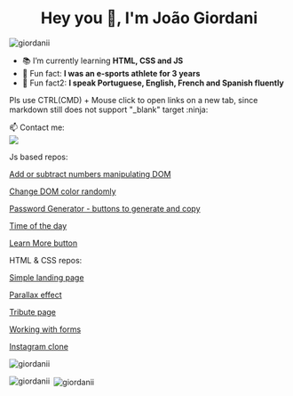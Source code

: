 <h1 align="center">Hey you 👋, I'm João Giordani</h1>
<p align="left"> <img src="https://komarev.com/ghpvc/?username=giordanii&label=Profile%20views&color=0e75b6&style=flat" alt="giordanii" /> </p>

- 📚 I’m currently learning **HTML, CSS and JS**
- 💬 Fun fact: **I was an e-sports athlete for 3 years**
- 💬 Fun fact2: **I speak Portuguese, English, French and Spanish fluently**

<p> Pls use CTRL(CMD) + Mouse click to open links on a new tab, since markdown still does not support "_blank" target :ninja:</p>

📫 Contact me:<br>
<a href="https://www.linkedin.com/in/joao-giordani/" target="_blank"><img src="https://img.shields.io/badge/-LinkedIn-%230077B5?style=for-the-badge&logo=linkedin&logoColor=white" target="_blank"></a>

<p>Js based repos:</p>
<a href="https://giordanii.github.io/counter/" target="_blank"><p>Add or subtract numbers manipulating DOM</p></a>
<a href="https://giordanii.github.io/Color-changer/" target="_blank"><p>Change DOM color randomly</p></a>
<a href="https://giordanii.github.io/password-generator/" target="_blank"><p>Password Generator - buttons to generate and copy</p></a>
<a href="https://giordanii.github.io/time-of-the-day/" target="_blank"><p>Time of the day</p></a>
<a href="https://giordanii.github.io/card/" target="_blank"><p>Learn More button</p></a>

<p>HTML & CSS repos:</p>
<a href="https://giordanii.github.io/projeto-android/" target="_blank"><p>Simple landing page</p></a>
<a href="https://giordanii.github.io/projeto-cordel/" target="_blank"><p>Parallax effect</p></a>
<a href="https://giordanii.github.io/tribute-page/" target="_blank"><p>Tribute page</p></a>
<a href="https://giordanii.github.io/Support-form/" target="_blank"><p>Working with forms</p></a>
<a href="https://giordanii.github.io/instagram-clone/" target="_blank"><p>Instagram clone</p></a>

<p><img align="center" src="https://github-readme-streak-stats.herokuapp.com/?user=giordanii&" alt="giordanii" /></p>

<p><img align="left" src="https://github-readme-stats.vercel.app/api/top-langs?username=giordanii&show_icons=true&locale=en&layout=compact" alt="giordanii" /></p>

<p>&nbsp;<img align="center" src="https://github-readme-stats.vercel.app/api?username=giordanii&show_icons=true&locale=en" alt="giordanii" /></p>
